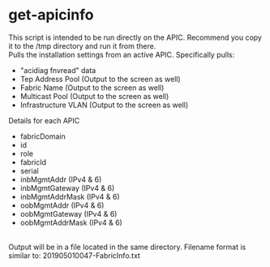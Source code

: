 # get-apicinfo
This script is intended to be run directly on the APIC. Recommend you copy it to the /tmp directory and run it from there.
<br/>
Pulls the installation settings from an active APIC. Specifically pulls:
<br/>
 -   "acidiag fnvread" data<br/>
 -   Tep Address Pool  (Output to the screen as well)
 -   Fabric Name (Output to the screen as well)
 -   Multicast Pool (Output to the screen as well)
 -   Infrastructure VLAN (Output to the screen as well)
 
 Details for each APIC <br/>

 -   fabricDomain
 -   id
 -   role
 -   fabricId
 -   serial
 -   inbMgmtAddr       (IPv4 & 6)
 -   inbMgmtGateway    (IPv4 & 6)
 -   inbMgmtAddrMask   (IPv4 & 6)
 -   oobMgmtAddr       (IPv4 & 6)
 -   oobMgmtGateway    (IPv4 & 6)
 -   oobMgmtAddrMask   (IPv4 & 6)
<br/>
Output will be in a file located in the same directory. Filename format is similar to:
201905010047-FabricInfo.txt

